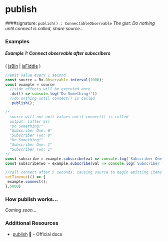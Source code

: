 # publish
####signature: `publish() : ConnectableObservable`
*The gist: Do nothing until connect is called, share source...*


### Examples

##### Example 1: Connect observable after subscribers

( [jsBin](http://jsbin.com/laguvecixi/edit?js,console) | [jsFiddle](https://jsfiddle.net/btroncone/fpe6csaz/) )

```js
//emit value every 1 second
const source = Rx.Observable.interval(1000);
const example = source
  //side effects will be executed once
  .do(() => console.log('Do Something!'))
  //do nothing until connect() is called
  .publish();

/*
  source will not emit values until connect() is called
  output: (after 5s) 
  "Do Something!"
  "Subscriber One: 0"
  "Subscriber Two: 0"
  "Do Something!"
  "Subscriber One: 1"
  "Subscriber Two: 1"
*/
const subscribe = example.subscribe(val => console.log(`Subscriber One: ${val}`));
const subscribeTwo = example.subscribe(val => console.log(`Subscriber Two: ${val}`));

//call connect after 5 seconds, causing source to begin emitting items
setTimeout(() => {
 example.connect(); 
},5000)
```

### How publish works...
*Coming soon...*


### Additional Resources
* [publish](http://reactivex-rxjs5.surge.sh/function/index.html#static-function-publish) :newspaper: - Official docs